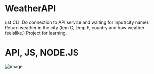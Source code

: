 # WeatherAPI 
ust CLI. 
Do connection to API service and waiting for input(city name). 
Return weather in the city (tem C, temp F, country and how weather feelslike.)
Project for learning.

# API, JS, NODE.JS
![image](https://github.com/lForrestGumpl/weatherApi/assets/65274303/ff22bbdd-f930-40de-99c6-8be6b84315a5)
